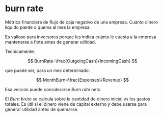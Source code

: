 # burn rate
Métrica financiera de flujo de caja negativo de una empresa. Cuánto dinero líquido pierde o quema al mes la empresa.

Es valioso para inversores porque les indica cuánto le cuesta a la empresa mantenerse a flote antes de generar utilidad.

Técnicamente:

$$
BurnRate=\frac{OutgoingCash}{IncomingCash}
$$

que puede ser, para un mes determinado:

$$
MonthBurn=\frac{Expenses}{Revenue}
$$

Esa versión puede considerarse *Burn rate* neto.

El *Burn* bruto se calcula sobre la cantidad de dinero inicial vs los gastos totales. Es útil si el dinero viene de capital externo y debe usarse para generar utilidad antes de quemarse.

